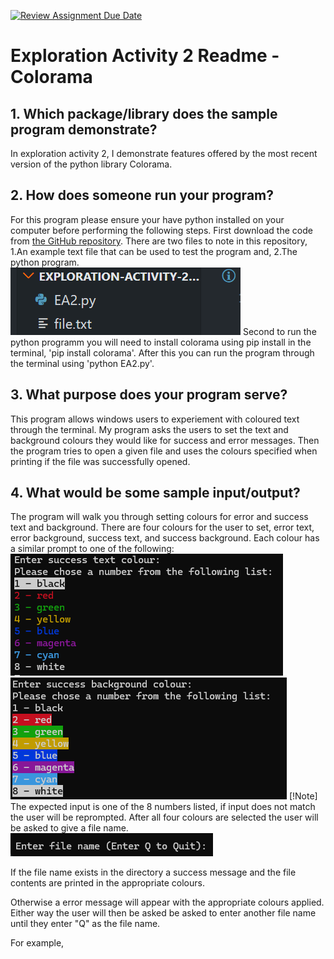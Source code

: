 [![Review Assignment Due Date](https://classroom.github.com/assets/deadline-readme-button-24ddc0f5d75046c5622901739e7c5dd533143b0c8e959d652212380cedb1ea36.svg)](https://classroom.github.com/a/RPDAFNpj)
# Exploration Activity 2 Readme - Colorama

## 1. Which package/library does the sample program demonstrate?
In exploration activity 2, I demonstrate features offered by the most recent version of the python library Colorama.

## 2. How does someone run your program?
For this program please ensure your have python installed on your computer before performing the following steps. 
First download the code from [the GitHub repository](https://github.com/CS2613-WI24-FR01B/exploration-activity-2-emercer2).
There are two files to note in this repository, 1.An example text file that can be used to test the program and, 2.The python program. <br>![Immage of EA2.py python program, and file.txt example file in code editor](filesInEditor.png)
Second to run the python programm you will need to install colorama using pip install in the terminal, 'pip install colorama'. 
After this you can run the program through the terminal using 'python EA2.py'.

## 3. What purpose does your program serve?
This program allows windows users to experiement with coloured text through the terminal. My program asks the users to set the text and background colours they would like for success and error messages. Then the program tries to open a given file and uses the colours specified when printing if the file was successfully opened.

## 4. What would be some sample input/output?
The program will walk you through setting colours for error and success text and background. There are four colours for the user to set, error text, error background, success text, and success background. Each colour has a similar prompt to one of the following:<br>
![Image of text color selection screen for success message](textColorChoice.png)![Image of background color selection screen for success message](BackColorChoice.png)
[!Note]
The expected input is one of the 8 numbers listed, if input does not match the user will be reprompted.
After all four colours are selected the user will be asked to give a file name.<br>
![Image of program requesting a file name from user](requestFileName.png)

If the file name exists in the directory a success message and the file contents are printed in the appropriate colours.

Otherwise a error message will appear with the appropriate colours applied.
Either way the user will then be asked be asked to enter another file name until they enter "Q" as the file name.

For example, 